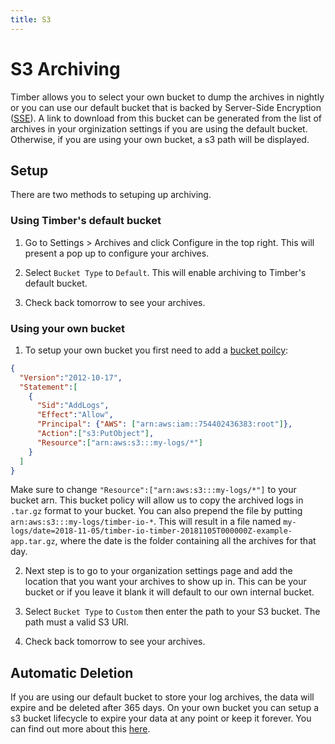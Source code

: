 ```yaml
---
title: S3
---
```


# S3 Archiving

Timber allows you to select your own bucket to dump the archives in nightly or
you can use our default bucket that is backed by Server-Side Encryption ([SSE](https://docs.aws.amazon.com/AmazonS3/latest/dev/UsingServerSideEncryption.html)). A link to download from this bucket
can be generated from the list of archives in your orginization settings if you are using the default bucket. Otherwise, if you are using your own bucket, a s3 path will be displayed.

## Setup

There are two methods to setuping up archiving.

### Using Timber's default bucket

1. Go to Settings > Archives and click Configure in the top right. This will present a pop up to configure your archives.

2. Select `Bucket Type` to `Default`. This will enable archiving to Timber's default bucket.

3. Check back tomorrow to see your archives.

### Using your own bucket

1. To setup your own bucket you first need to add a [bucket poilcy](https://docs.aws.amazon.com/AmazonS3/latest/dev/using-iam-policies.html):

```json
{
  "Version":"2012-10-17",
  "Statement":[
    {
      "Sid":"AddLogs",
      "Effect":"Allow",
      "Principal": {"AWS": ["arn:aws:iam::754402436383:root"]},
      "Action":["s3:PutObject"],
      "Resource":["arn:aws:s3:::my-logs/*"]
    }
  ]
}
```

Make sure to change `"Resource":["arn:aws:s3:::my-logs/*"]` to your bucket arn. This bucket policy will
allow us to copy the archived logs in `.tar.gz` format to your bucket. You can also prepend the file by putting
`arn:aws:s3:::my-logs/timber-io-*`. This will result in a file named `my-logs/date=2018-11-05/timber-io-timber-20181105T000000Z-example-app.tar.gz`, where the date is the folder containing all the archives for that day.


2. Next step is to go to your organization settings page and add the location that you want your archives to show up in. This
can be your bucket or if you leave it blank it will default to our own internal bucket. 

3. Select `Bucket Type` to `Custom` then enter the path to your S3 bucket. The path must a valid S3 URI.

4. Check back tomorrow to see your archives.

## Automatic Deletion

If you are using our default bucket to store your log archives, the data will expire and be deleted after 365 days. On your own bucket you can setup a s3 bucket lifecycle to expire your data at any point or keep it forever. You can find out more about this [here](https://docs.aws.amazon.com/AmazonS3/latest/dev/lifecycle-expire-general-considerations.html).
